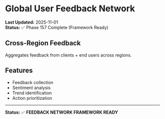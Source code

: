 # Global User Feedback Network

**Last Updated:** 2025-11-01  
**Status:** ✅ Phase 157 Complete (Framework Ready)

## Cross-Region Feedback

Aggregates feedback from clients + end users across regions.

## Features

- Feedback collection
- Sentiment analysis
- Trend identification
- Action prioritization

---

**Status:** ✅ **FEEDBACK NETWORK FRAMEWORK READY**
